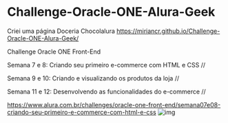 # Challenge-Oracle-ONE-Alura-Geek

Criei uma página Doceria Chocolalura
https://miriancr.github.io/Challenge-Oracle-ONE-Alura-Geek/

Challenge Oracle ONE Front-End

Semana 7 e 8: Criando seu primeiro e-commerce com HTML e CSS // 

Semana 9 e 10: Criando e visualizando os produtos da loja //

Semana 11 e 12: Desenvolvendo as funcionalidades do e-commerce //

https://www.alura.com.br/challenges/oracle-one-front-end/semana07e08-criando-seu-primeiro-e-commerce-com-html-e-css
![img](https://user-images.githubusercontent.com/92062517/170727593-1f14bc4a-bd72-4e6e-8b28-512075c4fe46.png)
